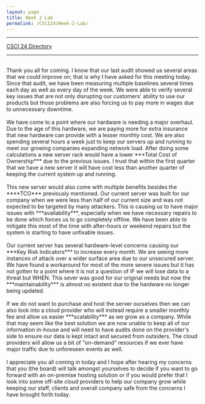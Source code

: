 ```yaml
---
layout: page
title: Week 2 Lab
permalink: /CSCI24/Week-2-Lab/
---
```


---

[CSCI 24 Directory](https://zacvr.github.io/CSCI24/)
<br/>

---
<br/>
Thank you all for coming. I know that our last audit showed us several areas that we could improve on; that is why I have asked for this meeting today. Since that audit, we have been measuring multiple baselines several times each day as well as every day of the week. We were able to verify several key issues that are not only disrupting our customers' ability to use our products but those problems are also forcing us to pay more in wages due to unnecessary downtime.
<br/><br/>
We have come to a point where our hardware is needing a major overhaul. Due to the age of this hardware, we are paying more for extra insurance that new hardware can provide with a lesser monthly cost. We are also spending several hours a week just to keep our servers up and running to meet our growing companies expanding network load. After doing some calculations a new server rack would have a lower ***Total Cost of Ownership*** due to the previous issues. I trust that within the first quarter that we have a new server it will have cost less than another quarter of keeping the current system up and running. 
<br/><br/>
This new server would also come with multiple benefits besides the ****TCO*** previously mentioned. Our current server was built for our company when we were less than half of our current size and was not expected to be targeted by many attackers. This is causing us to have major issues with ***availability***, especially when we have necessary repairs to be done which forces us to go completely offline. We have been able to mitigate this most of the time with after-hours or weekend repairs but the system is starting to have unfixable issues.
<br/><br/>
Our current server has several hardware-level concerns causing our ***Key Risk Indicators*** to increase every month. We are seeing more instances of attack over a wider surface area due to our unsecured server. We have found a workaround for most of the more severe issues but it has not gotten to a point where it is not a question of IF we will lose data to a threat but WHEN. This sever was good for our original needs but now the ***maintainability*** is almost no existent due to the hardware no longer being updated.
<br/><br/>
If we do not want to purchase and host the server ourselves then we can also look into a cloud provider who will instead require a smaller monthly fee and allow us easier ***scalability*** as we grow as a company. While that may seem like the best solution we are now unable to keep all of our information in-house and will need to have audits done on the provider's side to ensure our data is kept intact and secured from outsiders. The cloud providers will allow us a bit of "on-demand" resources if we ever have major traffic due to unforeseen events as well.
<br/><br/>
I appreciate you all coming in today and I hope after hearing my concerns that you (the board) will talk amongst yourselves to decide if you want to go forward with an on-premise hosting solution or if you would prefer that I look into some off-site cloud providers to help our company grow while keeping our staff, clients and overall company safe from the concerns I have brought forth today.
